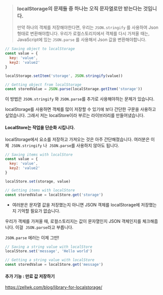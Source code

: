 > ### localStorage의 문제들  중 하나는 오직 문자열로만 받는다는 것입니다. 
> 만약 하나의 객체를 저장해야한다면, 우리는 `JSON.stringify` 를 사용하여 Json 형태로 변환해야합니다. 
> 우리가 로컬스토리지에서 객체를 다시 가져올 때는, JavaScript에 있는 `JSON.parse` 를 사용해서 Json 값을 변환해야합니다.

```js
// Saving object to localStorage
const value = {
  key: 'value',
  key2: 'value2'
}

localStorage.setItem('storage', JSON.stringify(value))
```

```js
// Getting object from localStorage
const storedValue = JSON.parse(localStorage.getItem('storage'))
```

이 방법은 `JSON.stringify` 와 `JSON.parse`를 추가로 사용해야하는 문제가 있습니다.

localStorage를 사용하면 객체를 많이 저장할 수 있기에 보다 간단한 구문을 사용하고 싶었습니다. 그래서 저는 localStore이라 부르는 라이브러리를 만들어냈습니다. 




#### LocalStore는 작업을 단순화 시킵니다.

localStorage에서 요소를 저장하고 가져오는 것은 아주 간단해졌습니다.
여러분은 이제  `JSON.stringify` 나  `JSON.parse`를 사용하지 않아도 됩니다. 

```js
// Saving items with localStore
const value = {
  key: 'value',
  key2: 'value2'
}

localStore.set(storage, value)
```

```js
// Getting items with localStore
const storedValue = localStore.get('storage')
```

- 여러분은 문자열 값을 저장했는지 아니면 JSON 객체를 localStorage에 저장했는지 기억할 필요가 없습니다.

우리가 객체를 가져올 때, 로컬스토리지는 값이 문자열인지 JSON 객체인지를 체크해줍니다. 이걸  `JSON.parse`라고 부릅니다. 

 `JSON.parse` 에러는 이제 그만!
 
```js
// Saving a string value with localStore
localStore.set('message', 'Hello world')
```

```js
// Getting a string value with localStore
const storedValue = localStore.get('message')
```

#### 추가 기능 : 만료 값 저장하기



https://zellwk.com/blog/library-for-localstorage/
